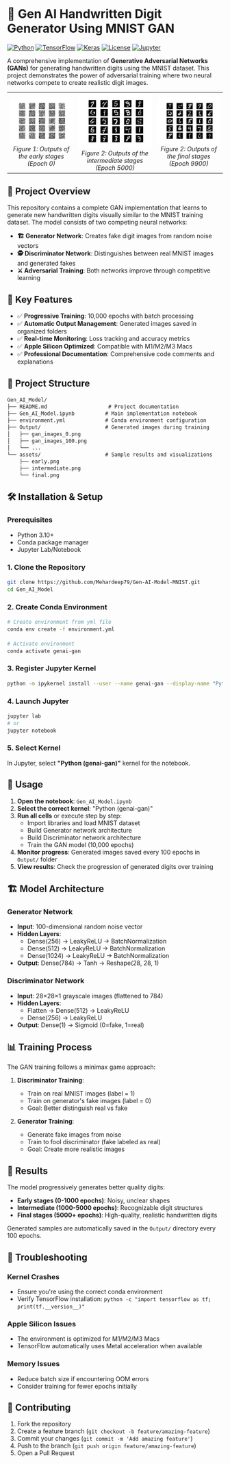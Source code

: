 # 🎨 Gen AI Handwritten Digit Generator Using MNIST GAN

[![Python](https://img.shields.io/badge/Python-3.10+-blue.svg)](https://www.python.org/downloads/)
[![TensorFlow](https://img.shields.io/badge/TensorFlow-2.13+-orange.svg)](https://tensorflow.org/)
[![Keras](https://img.shields.io/badge/Keras-2.13+-red.svg)](https://keras.io/)
[![License](https://img.shields.io/badge/License-MIT-green.svg)](LICENSE)
[![Jupyter](https://img.shields.io/badge/Jupyter-Notebook-orange.svg)](https://jupyter.org/)

A comprehensive implementation of **Generative Adversarial Networks (GANs)** for generating handwritten digits using the MNIST dataset. This project demonstrates the power of adversarial training where two neural networks compete to create realistic digit images.

<table>
  <tr>
    <td align="center">
      <img src="assets/early.png" width="100%" alt="early stage"><br>
      <em>Figure 1: Outputs of the early stages (Epoch 0)</em>
    </td>
    <td align="center">
      <img src="assets/intermidiate.png" width="100%" alt="intermidiate"><br>
      <em>Figure 2: Outputs of the intermediate stages (Epoch 5000)</em>
    </td>
      <td align="center">
      <img src="assets/final.png" width="100%" alt="final"><br>
      <em>Figure 2: Outputs of the final stages (Epoch 9900)</em>
    </td>
  </tr>
</table>


## 🚀 Project Overview

This repository contains a complete GAN implementation that learns to generate new handwritten digits visually similar to the MNIST training dataset. The model consists of two competing neural networks:

- **🏗️ Generator Network**: Creates fake digit images from random noise vectors
- **🕵️ Discriminator Network**: Distinguishes between real MNIST images and generated fakes
- **⚔️ Adversarial Training**: Both networks improve through competitive learning

## 🎯 Key Features

- ✅ **Progressive Training**: 10,000 epochs with batch processing
- ✅ **Automatic Output Management**: Generated images saved in organized folders
- ✅ **Real-time Monitoring**: Loss tracking and accuracy metrics
- ✅ **Apple Silicon Optimized**: Compatible with M1/M2/M3 Macs
- ✅ **Professional Documentation**: Comprehensive code comments and explanations

## 📁 Project Structure

```
Gen_AI_Model/
├── README.md                    # Project documentation
├── Gen_AI_Model.ipynb          # Main implementation notebook
├── environment.yml             # Conda environment configuration
├── Output/                     # Generated images during training
│   ├── gan_images_0.png
│   ├── gan_images_100.png
│   └── ...
└── assets/                     # Sample results and visualizations
    ├── early.png
    ├── intermediate.png
    └── final.png
```

## 🛠️ Installation & Setup

### Prerequisites
- Python 3.10+
- Conda package manager
- Jupyter Lab/Notebook

### 1. Clone the Repository
```bash
git clone https://github.com/Mehardeep79/Gen-AI-Model-MNIST.git
cd Gen_AI_Model
```

### 2. Create Conda Environment
```bash
# Create environment from yml file
conda env create -f environment.yml

# Activate environment
conda activate genai-gan
```

### 3. Register Jupyter Kernel
```bash
python -m ipykernel install --user --name genai-gan --display-name "Python (genai-gan)"
```

### 4. Launch Jupyter
```bash
jupyter lab
# or
jupyter notebook
```

### 5. Select Kernel
In Jupyter, select **"Python (genai-gan)"** kernel for the notebook.

## 🚀 Usage

1. **Open the notebook**: `Gen_AI_Model.ipynb`
2. **Select the correct kernel**: "Python (genai-gan)"
3. **Run all cells** or execute step by step:
   - Import libraries and load MNIST dataset
   - Build Generator network architecture
   - Build Discriminator network architecture  
   - Train the GAN model (10,000 epochs)
4. **Monitor progress**: Generated images saved every 100 epochs in `Output/` folder
5. **View results**: Check the progression of generated digits over training

## 🏗️ Model Architecture

### Generator Network
- **Input**: 100-dimensional random noise vector
- **Hidden Layers**: 
  - Dense(256) → LeakyReLU → BatchNormalization
  - Dense(512) → LeakyReLU → BatchNormalization  
  - Dense(1024) → LeakyReLU → BatchNormalization
- **Output**: Dense(784) → Tanh → Reshape(28, 28, 1)

### Discriminator Network
- **Input**: 28×28×1 grayscale images (flattened to 784)
- **Hidden Layers**:
  - Flatten → Dense(512) → LeakyReLU
  - Dense(256) → LeakyReLU
- **Output**: Dense(1) → Sigmoid (0=fake, 1=real)

## 📊 Training Process

The GAN training follows a minimax game approach:

1. **Discriminator Training**:
   - Train on real MNIST images (label = 1)
   - Train on generator's fake images (label = 0)
   - Goal: Better distinguish real vs fake

2. **Generator Training**:
   - Generate fake images from noise
   - Train to fool discriminator (fake labeled as real)
   - Goal: Create more realistic images

## 🎨 Results

The model progressively generates better quality digits:

- **Early stages (0-1000 epochs)**: Noisy, unclear shapes
- **Intermediate (1000-5000 epochs)**: Recognizable digit structures
- **Final stages (5000+ epochs)**: High-quality, realistic handwritten digits

Generated samples are automatically saved in the `Output/` directory every 100 epochs.



## 🐛 Troubleshooting

### Kernel Crashes
- Ensure you're using the correct conda environment
- Verify TensorFlow installation: `python -c "import tensorflow as tf; print(tf.__version__)"`

### Apple Silicon Issues
- The environment is optimized for M1/M2/M3 Macs
- TensorFlow automatically uses Metal acceleration when available

### Memory Issues
- Reduce batch size if encountering OOM errors
- Consider training for fewer epochs initially

## 🤝 Contributing

1. Fork the repository
2. Create a feature branch (`git checkout -b feature/amazing-feature`)
3. Commit your changes (`git commit -m 'Add amazing feature'`)
4. Push to the branch (`git push origin feature/amazing-feature`)
5. Open a Pull Request


